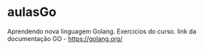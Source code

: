 # aulasGo
Aprendendo nova linguagem Golang.
Exercicios do curso.
link da documentação GO - https://golang.org/
